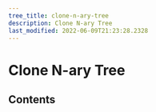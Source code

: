 ```yaml
---
tree_title: clone-n-ary-tree
description: Clone N-ary Tree
last_modified: 2022-06-09T21:23:28.2328
---
```


# Clone N-ary Tree

## Contents
